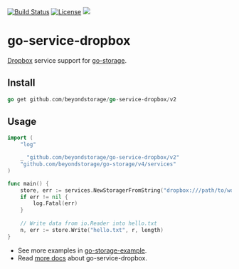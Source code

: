 [![Build Status](https://github.com/beyondstorage/go-service-dropbox/workflows/Unit%20Test/badge.svg?branch=master)](https://github.com/beyondstorage/go-service-dropbox/actions?query=workflow%3A%22Unit+Test%22)
[![License](https://img.shields.io/badge/license-apache%20v2-blue.svg)](https://github.com/Xuanwo/storage/blob/master/LICENSE)
[![](https://img.shields.io/matrix/beyondstorage@go-storage:matrix.org.svg?logo=matrix)](https://matrix.to/#/#beyondstorage@go-storage:matrix.org)

# go-service-dropbox

[Dropbox](https://www.dropbox.com) service support for [go-storage](https://github.com/beyondstorage/go-storage).

## Install

```go
go get github.com/beyondstorage/go-service-dropbox/v2
```

## Usage

```go
import (
	"log"

	_ "github.com/beyondstorage/go-service-dropbox/v2"
	"github.com/beyondstorage/go-storage/v4/services"
)

func main() {
	store, err := services.NewStoragerFromString("dropbox:///path/to/workdir?credential=apikey:<apikey>")
	if err != nil {
		log.Fatal(err)
	}
	
	// Write data from io.Reader into hello.txt
	n, err := store.Write("hello.txt", r, length)
}
```

- See more examples in [go-storage-example](https://github.com/beyondstorage/go-storage-example).
- Read [more docs](https://beyondstorage.io/docs/go-storage/services/dropbox) about go-service-dropbox.
